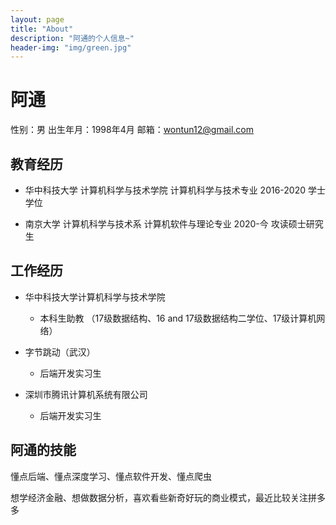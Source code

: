 ```yaml
---
layout: page
title: "About"
description: "阿通的个人信息~" 
header-img: "img/green.jpg"
---
```


# 阿通
性别：男 出生年月：1998年4月 邮箱：wontun12@gmail.com

## 教育经历
* 华中科技大学 计算机科学与技术学院 计算机科学与技术专业 2016-2020 学士学位

* 南京大学 计算机科学与技术系 计算机软件与理论专业 2020-今 攻读硕士研究生

## 工作经历
* 华中科技大学计算机科学与技术学院
    * 本科生助教 （17级数据结构、16 and 17级数据结构二学位、17级计算机网络）

* 字节跳动（武汉）
    * 后端开发实习生

* 深圳市腾讯计算机系统有限公司
    * 后端开发实习生

## 阿通的技能
懂点后端、懂点深度学习、懂点软件开发、懂点爬虫

想学经济金融、想做数据分析，喜欢看些新奇好玩的商业模式，最近比较关注拼多多





